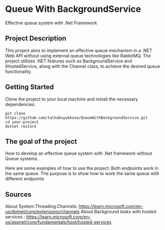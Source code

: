 # Queue With BackgroundService

Effective queue system with .Net Framework

## Project Description
This project aims to implement an effective queue mechanism in a .NET Web API without using external queue technologies like RabbitMQ. The project utilizes .NET features such as BackgroundService and IHostedService, along with the Channel class, to achieve the desired queue functionality.

## Getting Started
Clone the project to your local machine and install the necessary dependencies.

```
git clone https://github.com/talhabuyukkose/QueueWithBackgroundService.git
cd your-project
dotnet restore
```

## The goal of the project
How to develop an effective queue system with .Net framework without Queue systems.

Here are some examples of how to use the project:
Both endpoints work in the same queue. The purpose is to show how to work the same queue with different endpoints


## Sources
About System.Threading.Channels:  https://learn.microsoft.com/en-us/dotnet/core/extensions/channels
About Background tasks with hosted services : https://learn.microsoft.com/en-us/aspnet/core/fundamentals/host/hosted-services
